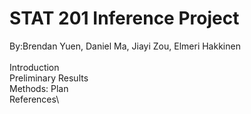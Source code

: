 # STAT 201 Inference Project
By:Brendan Yuen, Daniel Ma, Jiayi Zou, Elmeri Hakkinen\
\
Introduction\
Preliminary Results\
Methods: Plan\
References\

